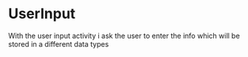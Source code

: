 # UserInput
With the user input activity i ask the user to enter the info which will be stored in a different data types
